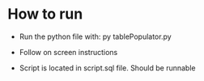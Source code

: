 # How to run

- Run the python file with:
py tablePopulator.py 

- Follow on screen instructions
- Script is located in script.sql file. Should be runnable
